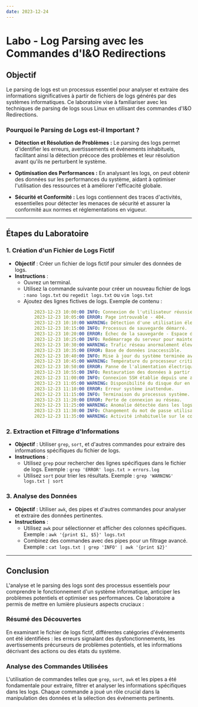 ```yaml
---
date: 2023-12-24
---
```


# Labo - Log Parsing avec les Commandes d'I&O Redirections
## Objectif

Le parsing de logs est un processus essentiel pour analyser et extraire des informations significatives à partir de fichiers de logs générés par des systèmes informatiques. Ce laboratoire vise à familiariser avec les techniques de parsing de logs sous Linux en utilisant des commandes d'I&O Redirections.

### Pourquoi le Parsing de Logs est-il Important ?

- **Détection et Résolution de Problèmes :** Le parsing des logs permet d'identifier les erreurs, avertissements et événements inhabituels, facilitant ainsi la détection précoce des problèmes et leur résolution avant qu'ils ne perturbent le système.
    
- **Optimisation des Performances :** En analysant les logs, on peut obtenir des données sur les performances du système, aidant à optimiser l'utilisation des ressources et à améliorer l'efficacité globale.
    
- **Sécurité et Conformité :** Les logs contiennent des traces d'activités, essentielles pour détecter les menaces de sécurité et assurer la conformité aux normes et réglementations en vigueur.
---
## Étapes du Laboratoire

### 1. Création d'un Fichier de Logs Fictif

- **Objectif** : Créer un fichier de logs fictif pour simuler des données de logs.
- **Instructions** :
    - Ouvrez un terminal.
    - Utilisez la commande suivante pour créer un nouveau fichier de logs :
        `nano logs.txt` ou `regedit logs.txt` ou `vim logs.txt`
    - Ajoutez des lignes fictives de logs. Exemple de contenu :
		```yaml
			2023-12-23 10:00:00 INFO: Connexion de l'utilisateur réussie.
			2023-12-23 10:05:00 ERROR: Page introuvable - 404.
			2023-12-23 10:10:00 WARNING: Détection d'une utilisation élevée du processeur (CPU).
			2023-12-23 10:15:00 INFO: Processus de sauvegarde démarré.
			2023-12-23 10:20:00 ERROR: Échec de la sauvegarde - Espace de stockage insuffisant.
			2023-12-23 10:25:00 INFO: Redémarrage du serveur pour maintenance planifiée.
			2023-12-23 10:30:00 WARNING: Trafic réseau anormalement élevé.
			2023-12-23 10:35:00 ERROR: Base de données inaccessible.
			2023-12-23 10:40:00 INFO: Mise à jour du système terminée avec succès.
			2023-12-23 10:45:00 WARNING: Température du processeur critique détectée.
			2023-12-23 10:50:00 ERROR: Panne de l'alimentation électrique.
			2023-12-23 10:55:00 INFO: Restauration des données à partir d'une sauvegarde.
			2023-12-23 11:00:00 INFO: Connexion SSH établie depuis une adresse IP inconnue.
			2023-12-23 11:05:00 WARNING: Disponibilité du disque dur en dessous du seuil critique.
			2023-12-23 11:10:00 ERROR: Erreur système inattendue.
			2023-12-23 11:15:00 INFO: Terminaison du processus système.
			2023-12-23 11:20:00 ERROR: Perte de connexion au réseau.
			2023-12-23 11:25:00 WARNING: Anomalie détectée dans les logs du système.
			2023-12-23 11:30:00 INFO: Changement du mot de passe utilisateur.
			2023-12-23 11:35:00 WARNING: Activité inhabituelle sur le compte administrateur.
	     ```
        

### 2. Extraction et Filtrage d'Informations

- **Objectif** : Utiliser `grep`, `sort`, et d'autres commandes pour extraire des informations spécifiques du fichier de logs.
- **Instructions** :
    - Utilisez `grep` pour rechercher des lignes spécifiques dans le fichier de logs. Exemple :
        `grep 'ERROR' logs.txt > errors.log`
    - Utilisez `sort` pour trier les résultats. Exemple :
        `grep 'WARNING' logs.txt | sort`
### 3. Analyse des Données

- **Objectif** : Utiliser `awk`, des pipes et d'autres commandes pour analyser et extraire des données pertinentes.
- **Instructions** :
    - Utilisez `awk` pour sélectionner et afficher des colonnes spécifiques. Exemple :
        `awk '{print $1, $5}' logs.txt`
    - Combinez des commandes avec des pipes pour un filtrage avancé. Exemple :
        `cat logs.txt | grep 'INFO' | awk '{print $2}'`
---
## Conclusion

L'analyse et le parsing des logs sont des processus essentiels pour comprendre le fonctionnement d'un système informatique, anticiper les problèmes potentiels et optimiser ses performances. Ce laboratoire a permis de mettre en lumière plusieurs aspects cruciaux :
### Résumé des Découvertes

En examinant le fichier de logs fictif, différentes catégories d'événements ont été identifiées : les erreurs signalant des dysfonctionnements, les avertissements précurseurs de problèmes potentiels, et les informations décrivant des actions ou des états du système.

### Analyse des Commandes Utilisées

L'utilisation de commandes telles que `grep`, `sort`, `awk` et les pipes a été fondamentale pour extraire, filtrer et analyser les informations spécifiques dans les logs. Chaque commande a joué un rôle crucial dans la manipulation des données et la sélection des événements pertinents.